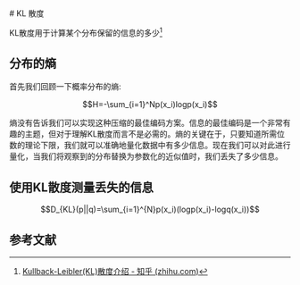 <head>
    <script src="https://cdn.mathjax.org/mathjax/latest/MathJax.js?config=TeX-AMS-MML_HTMLorMML" type="text/javascript"></script>
    <script type="text/x-mathjax-config">
        MathJax.Hub.Config({
            tex2jax: {
            skipTags: ['script', 'noscript', 'style', 'textarea', 'pre'],
            inlineMath: [['$','$'],["\\(","\\)"]],
            displayMath: [
                ['$$', '$$'],
                ['\\[', '\\]']
                ],
            }
        });
    </script>
</head>
# KL 散度

KL散度用于计算某个分布保留的信息的多少[^1]

## 分布的熵

首先我们回顾一下概率分布的熵:

$$H=-\sum_{i=1}^Np(x_i)logp(x_i)$$

熵没有告诉我们可以实现这种压缩的最佳编码方案。信息的最佳编码是一个非常有趣的主题，但对于理解KL散度而言不是必需的。熵的关键在于，只要知道所需位数的理论下限，我们就可以准确地量化数据中有多少信息。现在我们可以对此进行量化，当我们将观察到的分布替换为参数化的近似值时，我们丢失了多少信息。



 ## 使用KL散度测量丢失的信息



$$D_{KL}(p||q)=\sum_{i=1}^{N}p(x_i)(logp(x_i)-logq(x_i))$$

## 参考文献

[^1]:  [Kullback-Leibler(KL)散度介绍 - 知乎 (zhihu.com)](https://zhuanlan.zhihu.com/p/100676922)

